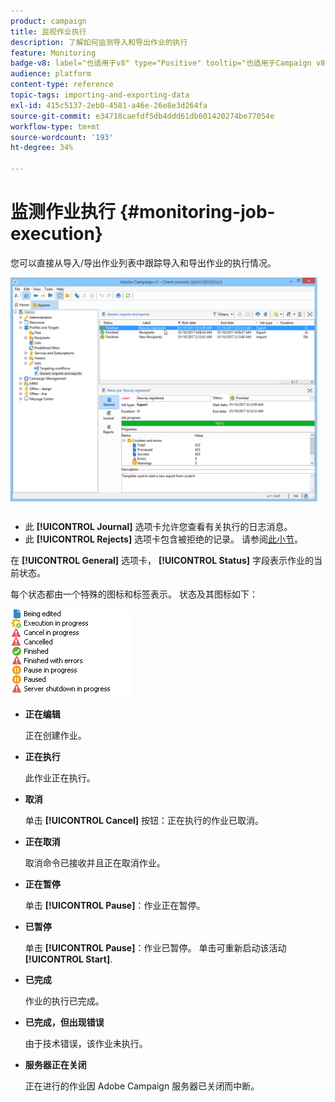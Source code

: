```yaml
---
product: campaign
title: 监视作业执行
description: 了解如何监测导入和导出作业的执行
feature: Monitoring
badge-v8: label="也适用于v8" type="Positive" tooltip="也适用于Campaign v8"
audience: platform
content-type: reference
topic-tags: importing-and-exporting-data
exl-id: 415c5137-2eb0-4581-a46e-26e8e3d264fa
source-git-commit: e34718caefdf5db4ddd61db601420274be77054e
workflow-type: tm+mt
source-wordcount: '193'
ht-degree: 34%

---
```


# 监测作业执行 {#monitoring-job-execution}



您可以直接从导入/导出作业列表中跟踪导入和导出作业的执行情况。

![](assets/s_ncs_user_export_list_and_details.png)

* 此 **[!UICONTROL Journal]** 选项卡允许您查看有关执行的日志消息。
* 此 **[!UICONTROL Rejects]** 选项卡包含被拒绝的记录。 请参阅[此小节](../../platform/using/executing-import-jobs.md#behavior-in-the-event-of-an-error)。

在 **[!UICONTROL General]** 选项卡， **[!UICONTROL Status]** 字段表示作业的当前状态。

每个状态都由一个特殊的图标和标签表示。 状态及其图标如下：

![](assets/s_ncs_user_export_status.png)

* **正在编辑**

  正在创建作业。

* **正在执行**

  此作业正在执行。

* **取消**

  单击 **[!UICONTROL Cancel]** 按钮：正在执行的作业已取消。

* **正在取消**

  取消命令已接收并且正在取消作业。

* **正在暂停**

  单击 **[!UICONTROL Pause]**：作业正在暂停。

* **已暂停**

  单击 **[!UICONTROL Pause]**：作业已暂停。 单击可重新启动该活动 **[!UICONTROL Start]**.

* **已完成**

  作业的执行已完成。

* **已完成，但出现错误**

  由于技术错误，该作业未执行。

* **服务器正在关闭**

  正在进行的作业因 Adobe Campaign 服务器已关闭而中断。
